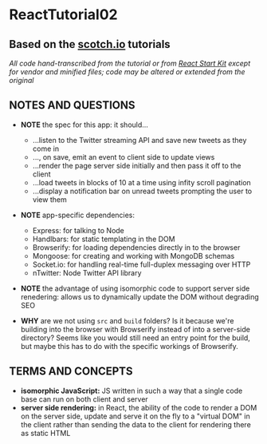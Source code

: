 # ReactTutorial02
## Based on the [scotch.io](https://scotch.io/tutorials/build-a-real-time-twitter-stream-with-node-and-react-js) tutorials

*All code hand-transcribed from the tutorial or from [React Start Kit](https://facebook.github.io/react/downloads/react-15.0.1.zip) except for vendor and minified files; code may be altered or extended from the original*

## NOTES AND QUESTIONS
* **NOTE** the spec for this app:  it should...
  - ...listen to the Twitter streaming API and save new tweets as they come in
  - ..., on save, emit an event to client side to update views
  - ...render the page server side initially and then pass it off to the client
  - ...load tweets in blocks of 10 at a time using infity scroll pagination
  - ...display a notification bar on unread tweets prompting the user to view them

* **NOTE** app-specific dependencies:
  - Express: for talking to Node
  - Handlbars: for static templating in the DOM
  - Browserify: for loading dependencies directly in to the browser
  - Mongoose: for creating and working with MongoDB schemas
  - Socket.io: for handling real-time full-duplex messaging over HTTP
  - nTwitter: Node Twitter API library

* **NOTE** the advantage of using isomorphic code to support server side renedering:  allows us to dynamically update the DOM without degrading SEO

* **WHY** are we not using `src` and `build` folders?  Is it because we're building into the browser with Browserify instead of into a server-side directory?  Seems like you would still need an entry point for the build, but maybe this has to do with the specific workings of Browserify.

## TERMS AND CONCEPTS
* **isomorphic JavaScript:** JS written in such a way that a single code base can run on both client and server
* **server side rendering:** in React, the ability of the code to render a DOM on the server side, update and serve it on the fly to a "virtual DOM" in the client rather than sending the data to the client for rendering there as static HTML
